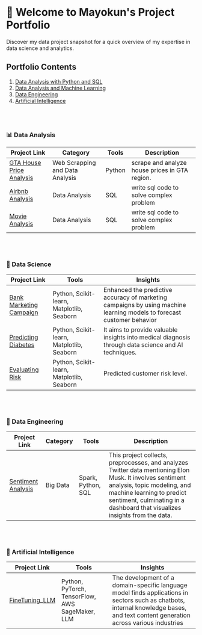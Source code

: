 # 🌟 Welcome to Mayokun's Project Portfolio
Discover my data project snapshot for a quick overview of my expertise in data science and analytics.

## Portfolio Contents
1. [Data Analysis with Python and SQL](#data_analyst)
2. [Data Analysis and Machine Learning](#data_scientist)
3. [Data Engineering](#data_engineer)
4. [Artificial Intelligence](#AI) 


<br>
<br>

<a name="data_analyst"></a>
### 📊 Data Analysis
Project Link | Category | Tools | Description
---|---|---|---
| [GTA House Price Analysis](https://github.com/olumyk/webscrapping.git) | Web Scrapping and Data Analysis | Python | scrape and analyze house prices in GTA region. |
| [Airbnb Analysis](https://github.com/olumyk/airbnb_analysis.git) | Data Analysis | SQL | write sql code to solve complex problem |
| [Movie Analysis](https://github.com/olumyk/movie_rental_analysis.git) | Data Analysis | SQL | write sql code to solve complex problem |

<br>
<br>

<a name="data_scientist"></a>
### 🤖 Data Science
Project Link | Tools | Insights 
| ---|---|--- |
| [Bank Marketing Campaign](https://github.com/olumyk/bank_campaign.git) | Python, Scikit-learn, Matplotlib, Seaborn | Enhanced the predictive accuracy of marketing campaigns by using machine learning models to forecast customer behavior |
| [Predicting Diabetes](https://github.com/olumyk/predicting_diabetes.git) | Python, Scikit-learn, Matplotlib, Seaborn | It aims to provide valuable insights into medical diagnosis through data science and AI techniques. |
| [Evaluating Risk](https://github.com/olumyk/risk_model.git) | Python, Scikit-learn, Matplotlib, Seaborn | Predicted customer risk level. |


<br>
<br>

<a name="data_engineer"></a>
### 💾 Data Engineering
Project Link | Category | Tools | Description 
---|---|---|---
| [Sentiment Analysis](https://github.com/olumyk/musk_sentiment.git) | Big Data  | Spark, Python, SQL | This project collects, preprocesses, and analyzes Twitter data mentioning Elon Musk. It involves sentiment analysis, topic modeling, and machine learning to predict sentiment, culminating in a dashboard that visualizes insights from the data. |

<br>
<br>


<a name="AI"></a>
### 🤖 Artificial Intelligence
Project Link | Tools | Insights 
| ---|---|--- |
| [FineTuning_LLM](https://github.com/olumyk/finetuning_llm.git) | Python, PyTorch, TensorFlow, AWS SageMaker, LLM | The development of a domain-specific language model finds applications in sectors such as chatbots, internal knowledge bases, and text content generation across various industries |


<br>
<br>


